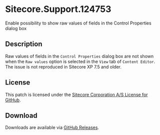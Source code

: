 # Sitecore.Support.124753
Enable possibility to show raw values of fields in the Control Properties dialog box

## Description
Raw values of fields in the `Control Properties` dialog box are not shown when the `Raw values` option is selected in the `View` tab of `Content Editor`.
<br/>
The issue is not reproduced in Sitecore XP 7.5 and older.

## License  
This patch is licensed under the [Sitecore Corporation A/S License for GitHub](https://github.com/sitecoresupport/Sitecore.Support.124753/blob/master/LICENSE).  

## Download  
Downloads are available via [GitHub Releases](https://github.com/sitecoresupport/Sitecore.Support.124753/releases).  
